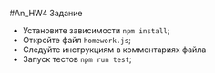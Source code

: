 #An_HW4 Задание

* Установите зависимости `npm install`;
* Откройте файл `homework.js`;
* Следуйте инструкциям в комментариях файла
* Запуск тестов `npm run test`;

